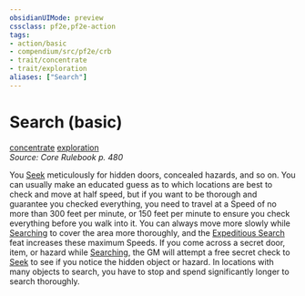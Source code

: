 ```yaml
---
obsidianUIMode: preview
cssclass: pf2e,pf2e-action
tags:
- action/basic
- compendium/src/pf2e/crb
- trait/concentrate
- trait/exploration
aliases: ["Search"]
---
```

# Search (basic)
[concentrate](concentrate.md "Concentrate Action & Ability Trait")  [exploration](exploration.md "Exploration Action & Ability Trait")  
*Source: Core Rulebook p. 480*  



You [Seek](seek.md) meticulously for hidden doors, concealed hazards, and so on. You can usually make an educated guess as to which locations are best to check and move at half speed, but if you want to be thorough and guarantee you checked everything, you need to travel at a Speed of no more than 300 feet per minute, or 150 feet per minute to ensure you check everything before you walk into it. You can always move more slowly while [Searching](search.md) to cover the area more thoroughly, and the [Expeditious Search](expeditious-search.md) feat increases these maximum Speeds. If you come across a secret door, item, or hazard while [Searching](search.md), the GM will attempt a free secret check to [Seek](seek.md) to see if you notice the hidden object or hazard. In locations with many objects to search, you have to stop and spend significantly longer to search thoroughly.